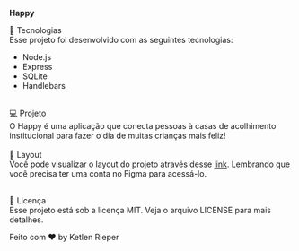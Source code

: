 <b>Happy</b>

🚀 Tecnologias <br>
Esse projeto foi desenvolvido com as seguintes tecnologias:
<ul>
  <li>Node.js </li> 
  <li>Express </li>
  <li>SQLite </li>
  <li>Handlebars </li>
</ul>
<br>
💻 Projeto <br>
O Happy é uma aplicação que conecta pessoas à casas de acolhimento institucional para fazer o dia de muitas crianças mais feliz! <br>
<br>
🔖 Layout <br>
Você pode visualizar o layout do projeto através desse <a href="https://www.figma.com/file/mDEbnoojksG4w8sOxmudh3/Happy-Web?node-id=0%3A1">link</a>.
Lembrando que você precisa ter uma conta no Figma para acessá-lo. <br> <br>

📝 Licença <br>
Esse projeto está sob a licença MIT. Veja o arquivo LICENSE para mais detalhes. <br>

Feito com ♥ by Ketlen Rieper
